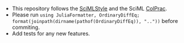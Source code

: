   - This repository follows the [SciMLStyle](https://github.com/SciML/SciMLStyle) and the SciML [ColPrac](https://github.com/SciML/ColPrac).
  - Please run `using JuliaFormatter, OrdinaryDiffEq; format(joinpath(dirname(pathof(OrdinaryDiffEq)), ".."))` before commiting.
  - Add tests for any new features.